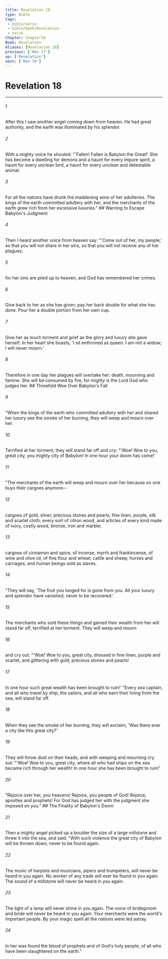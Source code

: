 ```yaml
---
title: Revelation 18
type: Bible
tags:
 - bible/verse
 - bible/book/Revelation
 - verse
Chapter: Chapter18
Book: Revelation
Aliases: [Revelation 18]
previous: ['Rev 17']
up: ['Revelation']
next: ['Rev 19']
---
```

# Revelation 18

***


###### 1 
After this I saw another angel coming down from heaven. He had great authority, and the earth was illuminated by his splendor. 

###### 2 
With a mighty voice he shouted: "'Fallen! Fallen is Babylon the Great!' She has become a dwelling for demons and a haunt for every impure spirit, a haunt for every unclean bird, a haunt for every unclean and detestable animal. 

###### 3 
For all the nations have drunk the maddening wine of her adulteries. The kings of the earth committed adultery with her, and the merchants of the earth grew rich from her excessive luxuries." ## Warning to Escape Babylon's Judgment 

###### 4 
Then I heard another voice from heaven say: "'Come out of her, my people,' so that you will not share in her sins, so that you will not receive any of her plagues; 

###### 5 
for her sins are piled up to heaven, and God has remembered her crimes. 

###### 6 
Give back to her as she has given; pay her back double for what she has done. Pour her a double portion from her own cup. 

###### 7 
Give her as much torment and grief as the glory and luxury she gave herself. In her heart she boasts, 'I sit enthroned as queen. I am not a widow; I will never mourn.' 

###### 8 
Therefore in one day her plagues will overtake her: death, mourning and famine. She will be consumed by fire, for mighty is the Lord God who judges her. ## Threefold Woe Over Babylon's Fall 

###### 9 
"When the kings of the earth who committed adultery with her and shared her luxury see the smoke of her burning, they will weep and mourn over her. 

###### 10 
Terrified at her torment, they will stand far off and cry: "'Woe! Woe to you, great city, you mighty city of Babylon! In one hour your doom has come!' 

###### 11 
"The merchants of the earth will weep and mourn over her because no one buys their cargoes anymore-- 

###### 12 
cargoes of gold, silver, precious stones and pearls; fine linen, purple, silk and scarlet cloth; every sort of citron wood, and articles of every kind made of ivory, costly wood, bronze, iron and marble; 

###### 13 
cargoes of cinnamon and spice, of incense, myrrh and frankincense, of wine and olive oil, of fine flour and wheat; cattle and sheep; horses and carriages; and human beings sold as slaves. 

###### 14 
"They will say, 'The fruit you longed for is gone from you. All your luxury and splendor have vanished, never to be recovered.' 

###### 15 
The merchants who sold these things and gained their wealth from her will stand far off, terrified at her torment. They will weep and mourn 

###### 16 
and cry out: "'Woe! Woe to you, great city, dressed in fine linen, purple and scarlet, and glittering with gold, precious stones and pearls! 

###### 17 
In one hour such great wealth has been brought to ruin!' "Every sea captain, and all who travel by ship, the sailors, and all who earn their living from the sea, will stand far off. 

###### 18 
When they see the smoke of her burning, they will exclaim, 'Was there ever a city like this great city?' 

###### 19 
They will throw dust on their heads, and with weeping and mourning cry out: "'Woe! Woe to you, great city, where all who had ships on the sea became rich through her wealth! In one hour she has been brought to ruin!' 

###### 20 
"Rejoice over her, you heavens! Rejoice, you people of God! Rejoice, apostles and prophets! For God has judged her with the judgment she imposed on you." ## The Finality of Babylon's Doom 

###### 21 
Then a mighty angel picked up a boulder the size of a large millstone and threw it into the sea, and said: "With such violence the great city of Babylon will be thrown down, never to be found again. 

###### 22 
The music of harpists and musicians, pipers and trumpeters, will never be heard in you again. No worker of any trade will ever be found in you again. The sound of a millstone will never be heard in you again. 

###### 23 
The light of a lamp will never shine in you again. The voice of bridegroom and bride will never be heard in you again. Your merchants were the world's important people. By your magic spell all the nations were led astray. 

###### 24 
In her was found the blood of prophets and of God's holy people, of all who have been slaughtered on the earth." 
